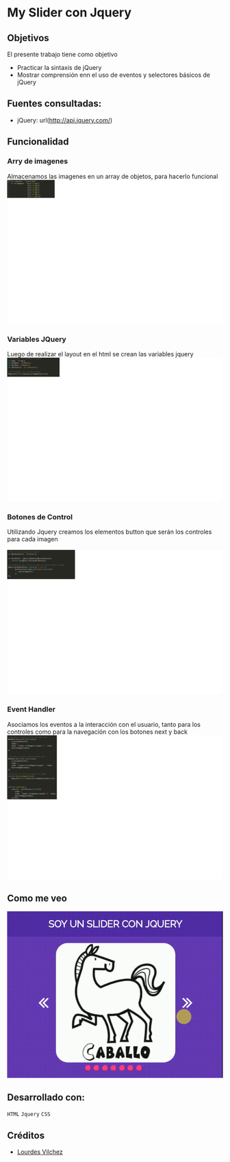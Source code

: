 # My Slider con Jquery

## Objetivos
El presente trabajo tiene como objetivo
- Practicar la sintaxis de jQuery
- Mostrar comprensión enn el uso de eventos y selectores básicos de jQuery


## Fuentes consultadas:
- jQuery: url(http://api.jquery.com/)


## Funcionalidad

### Arry de imagenes
Almacenamos las imagenes en un array de objetos, para hacerlo funcional <br/>
![variables](assets/img/arrayImagenes.png)

### Variables JQuery
Luego de realizar el layout en el html se crean las variables jquery<br/>
![variables](assets/img/variablesjQuery.png)

### Botones de Control
Utilizando Jquery creamos los elementos button que serán los controles para cada imagen <br>	
![botones de Control](assets/img/controles.png)

### Event Handler
Asociamos los eventos a la interacción con el usuario, tanto para los controles como para la navegación con los botones next y back<br/>
![Events](assets/img/eventos.png)



## Como me veo
![gif-final](assets/img/20170605_083319.gif)

## Desarrollado con:

`HTML` `Jquery` `CSS`  

##  Créditos
* [Lourdes Vilchez](https://github.com/lulublondet)

